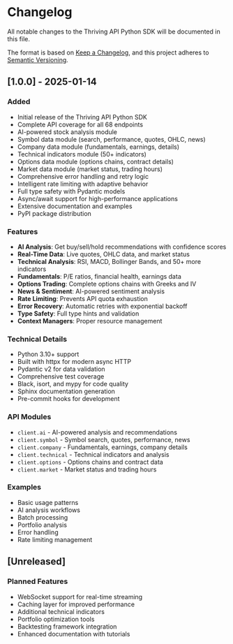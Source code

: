# Changelog

All notable changes to the Thriving API Python SDK will be documented in this file.

The format is based on [Keep a Changelog](https://keepachangelog.com/en/1.0.0/),
and this project adheres to [Semantic Versioning](https://semver.org/spec/v2.0.0.html).

## [1.0.0] - 2025-01-14

### Added
- Initial release of the Thriving API Python SDK
- Complete API coverage for all 68 endpoints
- AI-powered stock analysis module
- Symbol data module (search, performance, quotes, OHLC, news)
- Company data module (fundamentals, earnings, details)
- Technical indicators module (50+ indicators)
- Options data module (options chains, contract details)
- Market data module (market status, trading hours)
- Comprehensive error handling and retry logic
- Intelligent rate limiting with adaptive behavior
- Full type safety with Pydantic models
- Async/await support for high-performance applications
- Extensive documentation and examples
- PyPI package distribution

### Features
- **AI Analysis**: Get buy/sell/hold recommendations with confidence scores
- **Real-Time Data**: Live quotes, OHLC data, and market status
- **Technical Analysis**: RSI, MACD, Bollinger Bands, and 50+ more indicators
- **Fundamentals**: P/E ratios, financial health, earnings data
- **Options Trading**: Complete options chains with Greeks and IV
- **News & Sentiment**: AI-powered sentiment analysis
- **Rate Limiting**: Prevents API quota exhaustion
- **Error Recovery**: Automatic retries with exponential backoff
- **Type Safety**: Full type hints and validation
- **Context Managers**: Proper resource management

### Technical Details
- Python 3.10+ support
- Built with httpx for modern async HTTP
- Pydantic v2 for data validation
- Comprehensive test coverage
- Black, isort, and mypy for code quality
- Sphinx documentation generation
- Pre-commit hooks for development

### API Modules
- `client.ai` - AI-powered analysis and recommendations
- `client.symbol` - Symbol search, quotes, performance, news
- `client.company` - Fundamentals, earnings, company details
- `client.technical` - Technical indicators and analysis
- `client.options` - Options chains and contract data
- `client.market` - Market status and trading hours

### Examples
- Basic usage patterns
- AI analysis workflows
- Batch processing
- Portfolio analysis
- Error handling
- Rate limiting management

## [Unreleased]

### Planned Features
- WebSocket support for real-time streaming
- Caching layer for improved performance
- Additional technical indicators
- Portfolio optimization tools
- Backtesting framework integration
- Enhanced documentation with tutorials
